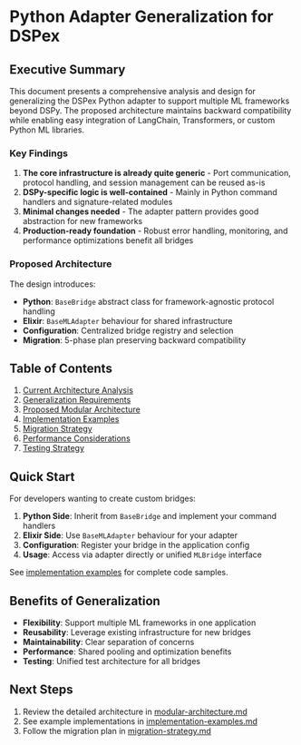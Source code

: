 # Python Adapter Generalization for DSPex

## Executive Summary

This document presents a comprehensive analysis and design for generalizing the DSPex Python adapter to support multiple ML frameworks beyond DSPy. The proposed architecture maintains backward compatibility while enabling easy integration of LangChain, Transformers, or custom Python ML libraries.

### Key Findings

1. **The core infrastructure is already quite generic** - Port communication, protocol handling, and session management can be reused as-is
2. **DSPy-specific logic is well-contained** - Mainly in Python command handlers and signature-related modules
3. **Minimal changes needed** - The adapter pattern provides good abstraction for new frameworks
4. **Production-ready foundation** - Robust error handling, monitoring, and performance optimizations benefit all bridges

### Proposed Architecture

The design introduces:
- **Python**: `BaseBridge` abstract class for framework-agnostic protocol handling
- **Elixir**: `BaseMLAdapter` behaviour for shared infrastructure
- **Configuration**: Centralized bridge registry and selection
- **Migration**: 5-phase plan preserving backward compatibility

## Table of Contents

1. [Current Architecture Analysis](current-architecture.md)
2. [Generalization Requirements](generalization-requirements.md)
3. [Proposed Modular Architecture](modular-architecture.md)
4. [Implementation Examples](implementation-examples.md)
5. [Migration Strategy](migration-strategy.md)
6. [Performance Considerations](performance-considerations.md)
7. [Testing Strategy](testing-strategy.md)

## Quick Start

For developers wanting to create custom bridges:

1. **Python Side**: Inherit from `BaseBridge` and implement your command handlers
2. **Elixir Side**: Use `BaseMLAdapter` behaviour for your adapter
3. **Configuration**: Register your bridge in the application config
4. **Usage**: Access via adapter directly or unified `MLBridge` interface

See [implementation examples](implementation-examples.md) for complete code samples.

## Benefits of Generalization

- **Flexibility**: Support multiple ML frameworks in one application
- **Reusability**: Leverage existing infrastructure for new bridges
- **Maintainability**: Clear separation of concerns
- **Performance**: Shared pooling and optimization benefits
- **Testing**: Unified test architecture for all bridges

## Next Steps

1. Review the detailed architecture in [modular-architecture.md](modular-architecture.md)
2. See example implementations in [implementation-examples.md](implementation-examples.md)
3. Follow the migration plan in [migration-strategy.md](migration-strategy.md)